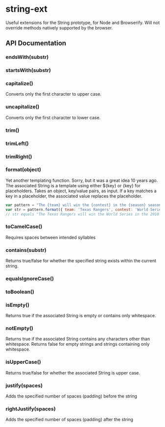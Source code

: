 # string-ext
Useful extensions for the String prototype, for Node and Browserify.  Will not override methods natively supported by the browser.

## API Documentation
### endsWith(substr)

### startsWith(substr)

### capitalize()
Converts only the first character to upper case.

### uncapitalize()
Converts only the first character to lower case.

### trim()

### trimLeft()

### trimRight()

### format(object)
Yet another templating function.  Sorry, but it was a great idea 10 years ago.  The associated String is a
template using either ${key} or {key} for placeholders.  Takes an object, key/value pairs, as input.  If a key
matches a key in a placeholder, the associated value replaces the placeholder.

```javascript
var pattern = "The {team} will win the {contest} in the {season} season.";
var str = pattern.format({ team: 'Texas Rangers', contest: 'World Series', season: 2010});  
// str equals "The Texas Rangers will win the World Series in the 2010 season.".

```

### toCamelCase()
Requires spaces between intended syllables

### contains(substr)
Returns true/false for whether the specified string exists within the current string.

### equalsIgnoreCase()

### toBoolean()

### isEmpty()
Returns true if the associated String is empty or contains only whitespace. 

### notEmpty()
Returns true if the associated String contains any characters other than whitespace.  Returns false for empty strings
and strings containing only whitespace.

### isUpperCase()
Returns true/false for whether the associated String is upper case.

### justify(spaces)
Adds the specified number of spaces (padding) before the string

### rightJustify(spaces)
Adds the specified number of spaces (padding) after the string


